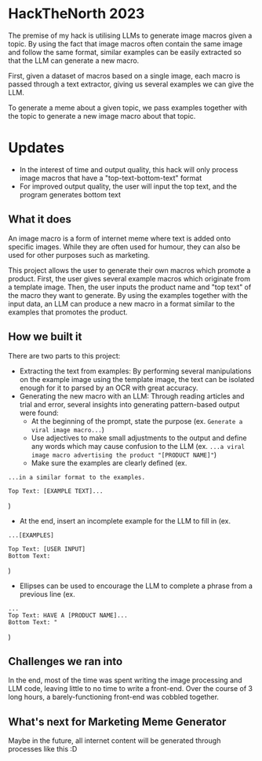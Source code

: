# HackTheNorth 2023

The premise of my hack is utilising LLMs to generate image macros given a topic.
By using the fact that image macros often contain the same image and follow the same format, similar examples can be easily extracted so that the LLM can generate a new macro.

First, given a dataset of macros based on a single image, each macro is passed through a text extractor, giving us several examples we can give the LLM.

To generate a meme about a given topic, we pass examples together with the topic to generate a new image macro about that topic.

# Updates

- In the interest of time and output quality, this hack will only process image macros that have a "top-text-bottom-text" format
- For improved output quality, the user will input the top text, and the program generates bottom text

## What it does
An image macro is a form of internet meme where text is added onto specific images. While they are often used for humour, they can also be used for other purposes such as marketing.

This project allows the user to generate their own macros which promote a product. First, the user gives several example macros which originate from a template image. Then, the user inputs the product name and "top text" of the macro they want to generate. By using the examples together with the input data, an LLM can produce a new macro in a format similar to the examples that promotes the product.
## How we built it
There are two parts to this project:
- Extracting the text from examples: By performing several manipulations on the example image using the template image, the text can be isolated enough for it to parsed by an OCR with great accuracy.
- Generating the new macro with an LLM: Through reading articles and trial and error, several insights into generating pattern-based output were found:
  - At the beginning of the prompt, state the purpose (ex. `Generate a viral image macro...`)
  - Use adjectives to make small adjustments to the output and define any words which may cause confusion to the LLM (ex. `...a viral image macro advertising the product "[PRODUCT NAME]"`)
  - Make sure the examples are clearly defined (ex. 
```
...in a similar format to the examples.

Top Text: [EXAMPLE TEXT]...
```
)
  - At the end, insert an incomplete example for the LLM to fill in (ex.
```
...[EXAMPLES]

Top Text: [USER INPUT]
Bottom Text:
```
)
  - Ellipses can be used to encourage the LLM to complete a phrase from a previous line (ex.
```
...
Top Text: HAVE A [PRODUCT NAME]...
Bottom Text: "
```
)
## Challenges we ran into
In the end, most of the time was spent writing the image processing and LLM code, leaving little to no time to write a front-end. Over the course of 3 long hours, a barely-functioning front-end was cobbled together.

## What's next for Marketing Meme Generator
Maybe in the future, all internet content will be generated through processes like this :D
